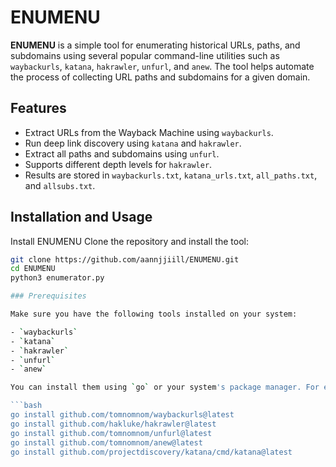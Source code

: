 # ENUMENU

**ENUMENU** is a simple tool for enumerating historical URLs, paths, and subdomains using several popular command-line utilities such as `waybackurls`, `katana`, `hakrawler`, `unfurl`, and `anew`. The tool helps automate the process of collecting URL paths and subdomains for a given domain.

## Features

- Extract URLs from the Wayback Machine using `waybackurls`.
- Run deep link discovery using `katana` and `hakrawler`.
- Extract all paths and subdomains using `unfurl`.
- Supports different depth levels for `hakrawler`.
- Results are stored in `waybackurls.txt`, `katana_urls.txt`, `all_paths.txt`, and `allsubs.txt`.

## Installation and Usage

Install ENUMENU
Clone the repository and install the tool:

```bash
git clone https://github.com/aannjjiill/ENUMENU.git
cd ENUMENU
python3 enumerator.py

### Prerequisites

Make sure you have the following tools installed on your system:

- `waybackurls`
- `katana`
- `hakrawler`
- `unfurl`
- `anew`

You can install them using `go` or your system's package manager. For example, to install `waybackurls` and `hakrawler`, you can run:

```bash
go install github.com/tomnomnom/waybackurls@latest
go install github.com/hakluke/hakrawler@latest
go install github.com/tomnomnom/unfurl@latest
go install github.com/tomnomnom/anew@latest
go install github.com/projectdiscovery/katana/cmd/katana@latest

